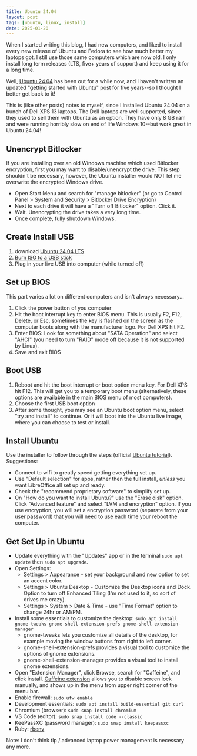 ```yaml
---
title: Ubuntu 24.04
layout: post
tags: [ubuntu, linux, install]
date: 2025-01-20
---
```


When I started writing this blog, I had new computers, and liked to install every new release of Ubuntu and Fedora to see how much better my laptops got. 
I still use those same computers which are now old. 
I only install long term releases (LTS, five+ years of support) and keep using it for a long time. 

Well, [Ubuntu 24.04](https://ubuntu.com/download/desktop) has been out for a while now, and I haven't written an updated "getting started with Ubuntu" post for five years--so I thought I better get back to it!

This is (like other posts) notes to myself, since I installed Ubuntu 24.04 on a bunch of Dell XPS 13 laptops.
The Dell laptops are well supported, since they used to sell them with Ubuntu as an option. 
They have only 8 GB ram and were running horribly slow on end of life Windows 10--but work great in Ubuntu 24.04!

## Unencrypt Bitlocker

If you are installing over an old Windows machine which used Bitlocker encryption, first you may want to disable/unencrypt the drive.
This step shouldn't be necessary, however, the Ubuntu installer would NOT let me overwrite the encrypted Windows drive.

- Open Start Menu and search for "manage bitlocker" (or go to Control Panel > System and Security > Bitlocker Drive Encryption)
- Next to each drive it will have a "Turn off Bitlocker" option. Click it. 
- Wait. Unencrypting the drive takes a very long time.
- Once complete, fully shutdown Windows.

## Create Install USB

1. download [Ubuntu 24.04 LTS](https://ubuntu.com/download/desktop) 
2. [Burn ISO to a USB stick](https://evanwill.github.io/_drafts/notes/burn-iso.html)
3. Plug in your live USB into computer (while turned off)

## Set up BIOS

This part varies a lot on different computers and isn't always necessary... 

1. Click the power button of you computer
2. Hit the boot interrupt key to enter BIOS menu. This is usually F2, F12, Delete, or Esc, sometimes the key is flashed on the screen as the computer boots along with the manufacturer logo. For Dell XPS hit F2.
3. Enter BIOS: Look for something about "SATA Operation" and select "AHCI" (you need to turn "RAID" mode off because it is not supported by Linux).
4. Save and exit BIOS

## Boot USB

1. Reboot and hit the boot interrupt or boot option menu key. For Dell XPS hit F12. This will get you to a temporary boot menu (alternatively, these options are available in the main BIOS menu of most computers).
2. Choose the first USB boot option
3. After some thought, you may see an Ubuntu boot option menu, select "try and install" to continue. Or it will boot into the Ubuntu live image, where you can choose to test or install. 

## Install Ubuntu

Use the installer to follow through the steps (official [Ubuntu tutorial](https://ubuntu.com/tutorials/install-ubuntu-desktop#1-overview)). 
Suggestions: 

- Connect to wifi to greatly speed getting everything set up.
- Use "Default selection" for apps, rather then the full install, *unless* you want LibreOffice all set up and ready.
- Check the "recommend proprietary software" to simplify set up. 
- On "How do you want to install Ubuntu?" use the "Erase disk" option. Click "Advanced feature" and select "LVM and encryption" option. If you use encryption, you will set a encryption password (separate from your user password) that you will need to use each time your reboot the computer. 

## Get Set Up in Ubuntu

- Update everything with the "Updates" app or in the terminal `sudo apt update` then `sudo apt upgrade`. 
- Open Settings: 
    - Settings > Appearance - set your background and new option to set an accent color.
    - Settings > Ubuntu Desktop - Customize the Desktop icons and Dock. Option to turn off Enhanced Tiling (I'm not used to it, so sort of drives me crazy).
    - Settings > System > Date & Time - use "Time Format" option to change 24hr or AM/PM.
- Install some essentials to customize the desktop: `sudo apt install gnome-tweaks gnome-shell-extension-prefs gnome-shell-extension-manager`
    - gnome-tweaks lets you customize all details of the desktop, for example moving the window buttons from right to left corner.
    - gnome-shell-extension-prefs provides a visual tool to customize the options of gnome extensions.
    - gnome-shell-extension-manager provides a visual tool to install gnome extensions.
- Open "Extension Manager", click Browse, search for "Caffeine", and click install. [Caffeine extension](https://extensions.gnome.org/extension/517/caffeine/) allows you to disable screen lock manually, and shows up in the menu from upper right corner of the menu bar.
- Enable firewall: `sudo ufw enable`
- Development essentials: `sudo apt install build-essential git curl`
- Chromium (browser): `sudo snap install chromium`
- VS Code (editor): `sudo snap install code --classic`
- KeePassXC (password manager): `sudo snap install keepassxc`
- Ruby: [rbenv](https://evanwill.github.io/_drafts/notes/ruby-rbenv.html)

Note: I don't think tlp / advanced laptop power management is necessary any more.
